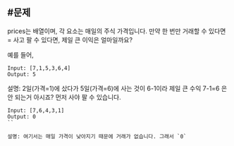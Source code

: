 #문제
---

prices는 배열이며, 각 요소는 매일의 주식 가격입니다. 만약 한 번만 거래할 수 있다면 = 사고 팔 수 있다면, 제일 큰 이익은 얼마일까요?

예를 들어,

```
Input: [7,1,5,3,6,4]
Output: 5
```

설명: 2일(가격=1)에 샀다가 5일(가격=6)에 사는 것이 6-1이라 제일 큰 수익 7-1=6 은 안 되는거 아시죠? 먼저 사야 팔 수 있습니다.

```
Input: [7,6,4,3,1]
Output: 0
``

설명: 여기서는 매일 가격이 낮아지기 때문에 거래가 없습니다. 그래서 `0`
